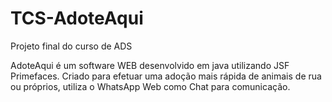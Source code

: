 # TCS-AdoteAqui
Projeto final do curso de ADS

AdoteAqui é um software WEB desenvolvido em java utilizando JSF Primefaces.
Criado para efetuar uma adoção mais rápida de animais de rua ou próprios, utiliza o WhatsApp Web como Chat para comunicação.
